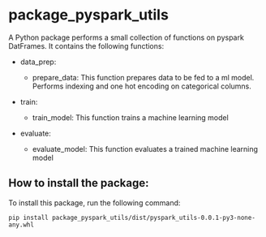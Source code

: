 # package_pyspark_utils

A Python package performs a small collection of functions on pyspark DatFrames. It contains the following functions:

- data_prep:
  - prepare_data: This function prepares data to be fed to a ml model. Performs indexing and one hot encoding on categorical columns.

- train:
  - train_model: This function trains a machine learning model
 
- evaluate:
  - evaluate_model: This function evaluates a trained machine learning model

## How to install the package:
To install this package, run the following command:

```pip install package_pyspark_utils/dist/pyspark_utils-0.0.1-py3-none-any.whl ```
